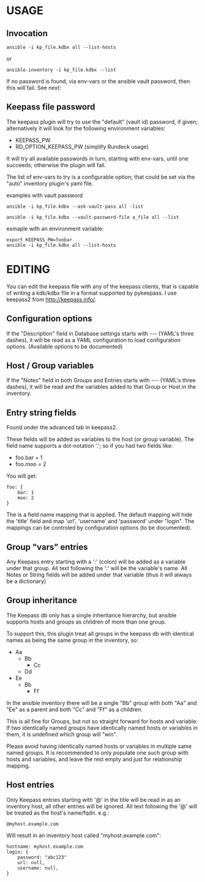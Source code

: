 USAGE
=====

Invocation
----------

    ansible -i kp_file.kdbx all --list-hosts

or

    ansible-inventory -i kp_file.kdbx --list

If no password is found, via env-vars or the ansible vault password, then this will fail. See next:
    
Keepass file password
---------------------

The keepass plugin will try to use the "default" (vault id) password, if given; alternatively it will look for the following environment variables:

 * KEEPASS_PW
 * RD_OPTION_KEEPASS_PW (simplify Rundeck usage)

It will try all available passwords in turn, starting with env-vars, until one succeeds; otherwise the plugin will fail.

The list of env-vars to try is a configurable option; that could be set via the "auto" inventory plugin's yaml file.

examples with vault password

    ansible -i kp_file.kdbx --ask-vault-pass all -list

    ansible -i kp_file.kdbx --vault-password-file a_file all --list

exmaple with an environment variable:

    export KEEPASS_PW=foobar
    ansible -i kp_file.kdbx all --list-hosts

EDITING
=======

You can edit the keepass file with any of the keepass clients, that is capable of writing a kdb/kdbx file in a format supported by pykeepass. I use keepass2 from http://keepass.info/.

Configuration options
---------------------

If the "Description" field in Database settings starts with --- (YAML's three dashes), it will be read as a YAML configuration to load configuration options. (Available options to be documented)

Host / Group variables
----------------------

If the "Notes" field in both Groups and Entries starts with --- (YAML's three dashes), it will be read and the variables added to that Group or Host in the inventory.

Entry string fields
-------------------

Found under the advanced tab in keepass2.

These fields will be added as variables to the host (or group variable). The field name supports a dot-notation '.'; so if you had two fields like:

  * foo.bar = 1
  * foo.moo = 2

You will get:

    foo: {
        bar: 1
        moo: 2
    }

The is a field name mapping that is applied. The default mapping will hide the 'title' field and map 'url', 'username' and 'password' under "login". The mappings can be controled by configuration options (to be documented).

Group "vars" entries
--------------------

Any Keepass entry starting with a ':' (colon) will be added as a variable under that group. All text following the ':' will be the variable's name. All Notes or String fields will be added under that variable (thus it will always be a dictionary)

Group inheritance
-----------------

The Keepass db only has a single inheritance hierarchy, but ansible supports hosts and groups as children of more than one group.

To support this, this plugin treat all groups in the keepass db with identical names as being the same group in the inventory, so:

  - Aa
    - Bb
      - Cc
    - Dd
  - Ee
    - Bb
      - Ff

In the ansible inventory there will be a single "Bb" group with both "Aa" and "Ee" as a parent and both "Cc" and "Ff" as a children.

This is all fine for Groups, but not so straight forward for hosts and variable: If two identically named groups have identically named hosts or variables in them, it is undefined which group will "win". 

Please avoid having identically named hosts or variables in multiple same named groups. It is recommended to only populate one such group with hosts and variables, and leave the rest empty and just for relationship mapping.

Host entries
------------

Only Keepass entries starting with '@' in the title will be read in as an inventory host, all other entries will be ignored. All text following the '@' will be treated as the host's name/fqdn. e.g.:

    @myhost.example.com

Will result in an inventory host called "myhost.example.com":

    hostname: myhost.example.com
    login: {
        password: "abc123"
        url: null,
        username: null,
    }
    

